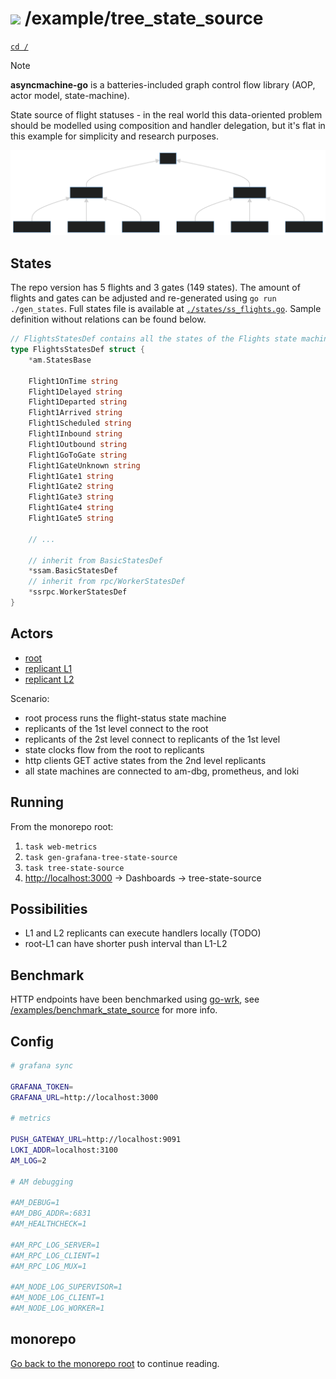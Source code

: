 # <img src="https://pancsta.github.io/assets/asyncmachine-go/logo.png" height="25"/> /example/tree_state_source

[`cd /`](/README.md)

> [!NOTE]
> **asyncmachine-go** is a batteries-included graph control flow library (AOP, actor model, state-machine).

State source of flight statuses - in the real world this data-oriented problem should be modelled using composition and
handler delegation, but it's flat in this example for simplicity and research purposes.

![diagram](https://github.com/pancsta/assets/blob/main/asyncmachine-go/diagrams/diagram_ex_1.svg)

## States

The repo version has 5 flights and 3 gates (149 states). The amount of flights and gates can be adjusted and
re-generated using `go run ./gen_states`. Full states file is available at [`./states/ss_flights.go`](./states/ss_flights.go).
Sample definition without relations can be found below.

```go
// FlightsStatesDef contains all the states of the Flights state machine.
type FlightsStatesDef struct {
    *am.StatesBase

    Flight1OnTime string
    Flight1Delayed string
    Flight1Departed string
    Flight1Arrived string
    Flight1Scheduled string
    Flight1Inbound string
    Flight1Outbound string
    Flight1GoToGate string
    Flight1GateUnknown string
    Flight1Gate1 string
    Flight1Gate2 string
    Flight1Gate3 string
    Flight1Gate4 string
    Flight1Gate5 string

    // ...

	// inherit from BasicStatesDef
	*ssam.BasicStatesDef
    // inherit from rpc/WorkerStatesDef
    *ssrpc.WorkerStatesDef
}
```

## Actors

- [root](./state_root/state_root.go)
- [replicant L1](./state_root/state_root.go)
- [replicant L2](./state_root/state_root.go)

Scenario:

- root process runs the flight-status state machine
- replicants of the 1st level connect to the root
- replicants of the 2st level connect to replicants of the 1st level
- state clocks flow from the root to replicants
- http clients GET active states from the 2nd level replicants
- all state machines are connected to am-dbg, prometheus, and loki

## Running

From the monorepo root:

1. `task web-metrics`
2. `task gen-grafana-tree-state-source`
3. `task tree-state-source`
4. [http://localhost:3000](http://localhost:3000) -> Dashboards -> tree-state-source

## Possibilities

- L1 and L2 replicants can execute handlers locally (TODO)
- root-L1 can have shorter push interval than L1-L2

## Benchmark

HTTP endpoints have been benchmarked using [go-wrk](https://github.com/tsliwowicz/go-wrk), see [/examples/benchmark_state_source](/examples/benchmark_state_source/README.md)
for more info.

## Config

```bash
# grafana sync

GRAFANA_TOKEN=
GRAFANA_URL=http://localhost:3000

# metrics

PUSH_GATEWAY_URL=http://localhost:9091
LOKI_ADDR=localhost:3100
AM_LOG=2

# AM debugging

#AM_DEBUG=1
#AM_DBG_ADDR=:6831
#AM_HEALTHCHECK=1

#AM_RPC_LOG_SERVER=1
#AM_RPC_LOG_CLIENT=1
#AM_RPC_LOG_MUX=1

#AM_NODE_LOG_SUPERVISOR=1
#AM_NODE_LOG_CLIENT=1
#AM_NODE_LOG_WORKER=1
```

## monorepo

[Go back to the monorepo root](/README.md) to continue reading.
